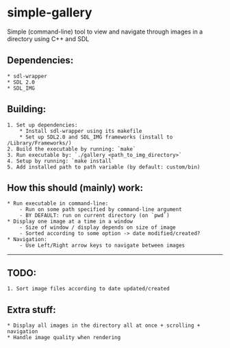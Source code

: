 # simple-gallery
Simple (command-line) tool to view and navigate through images in a directory using C++ and SDL

## Dependencies:
    * sdl-wrapper
    * SDL 2.0
    * SDL_IMG

## Building:
    1. Set up dependencies:
        * Install sdl-wrapper using its makefile
        * Set up SDL2.0 and SDL_IMG frameworks (install to /Library/Frameworks/)
    2. Build the executable by running: `make`
    3. Run executable by: `./gallery <path_to_img_directory>`
    4. Setup by running: `make install`
    5. Add installed path to path variable (by default: custom/bin)

## How this should (mainly) work:
    * Run executable in command-line:
        - Run on some path specified by command-line argument
        - BY DEFAULT: run on current directory (on `pwd`)
    * Display one image at a time in a window
        - Size of window / display depends on size of image
        - Sorted according to some option -> date modified/created?
    * Navigation:
        - Use Left/Right arrow keys to navigate between images

***

## TODO:
    1. Sort image files according to date updated/created

## Extra stuff:
    * Display all images in the directory all at once + scrolling + navigation
    * Handle image quality when rendering
